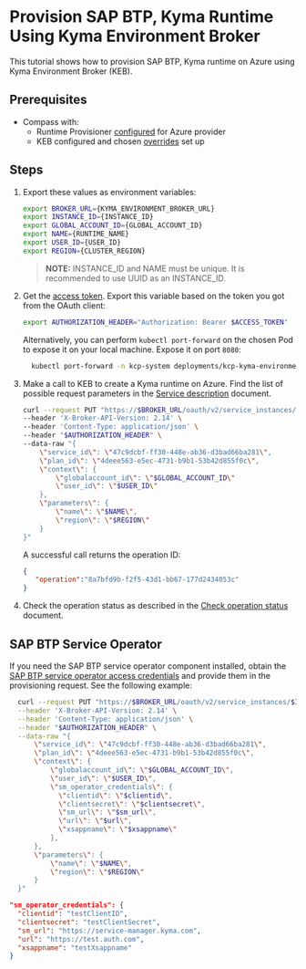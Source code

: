 # Provision SAP BTP, Kyma Runtime Using Kyma Environment Broker

This tutorial shows how to provision SAP BTP, Kyma runtime on Azure using Kyma Environment Broker (KEB).

## Prerequisites

- Compass with:
  * Runtime Provisioner [configured](https://github.com/kyma-project/control-plane/blob/main/docs/provisioner/08-02-provisioning-gardener.md) for Azure provider
  * KEB configured and chosen [overrides](https://kyma-project.io/#/04-operation-guides/operations/03-change-kyma-config-values) set up

## Steps

1. Export these values as environment variables:

   ```bash
   export BROKER_URL={KYMA_ENVIRONMENT_BROKER_URL}
   export INSTANCE_ID={INSTANCE_ID}
   export GLOBAL_ACCOUNT_ID={GLOBAL_ACCOUNT_ID}
   export NAME={RUNTIME_NAME}
   export USER_ID={USER_ID}
   export REGION={CLUSTER_REGION}
   ```

   > **NOTE:** INSTANCE_ID and NAME must be unique. It is recommended to use UUID as an INSTANCE_ID.

2. Get the [access token](../contributor/01-10-authorization.md#get-the-access-token). Export this variable based on the token you got from the OAuth client:

   ```bash
   export AUTHORIZATION_HEADER="Authorization: Bearer $ACCESS_TOKEN"
   ```  

     Alternatively, you can perform `kubectl port-forward` on the chosen Pod to expose it on your local machine. Expose it on port `8080`:  

   ```bash
     kubectl port-forward -n kcp-system deployments/kcp-kyma-environment-broker 8080
   ```

3. Make a call to KEB to create a Kyma runtime on Azure. Find the list of possible request parameters in the [Service description](03-10-service-description.md) document.

   ```bash
   curl --request PUT "https://$BROKER_URL/oauth/v2/service_instances/$INSTANCE_ID?accepts_incomplete=true" \
   --header 'X-Broker-API-Version: 2.14' \
   --header 'Content-Type: application/json' \
   --header "$AUTHORIZATION_HEADER" \
   --data-raw "{
       \"service_id\": \"47c9dcbf-ff30-448e-ab36-d3bad66ba281\",
       \"plan_id\": \"4deee563-e5ec-4731-b9b1-53b42d855f0c\",
       \"context\": {
           \"globalaccount_id\": \"$GLOBAL_ACCOUNT_ID\"
           \"user_id\": \"$USER_ID\"
       },
       \"parameters\": {
           \"name\": \"$NAME\",
           \"region\": \"$REGION\"
       }
   }"
   ```

   A successful call returns the operation ID:

    ```json
   {
       "operation":"8a7bfd9b-f2f5-43d1-bb67-177d2434053c"
   }
   ```  

4. Check the operation status as described in the [Check operation status](05-30-operation-status.md) document.

## SAP BTP Service Operator

If you need the SAP BTP service operator component installed, obtain the [SAP BTP service operator access credentials](https://github.com/SAP/sap-btp-service-operator/blob/v0.2.5/README.md#setup) and provide them in the provisioning request. See the following example:
 ```bash
   curl --request PUT "https://$BROKER_URL/oauth/v2/service_instances/$INSTANCE_ID?accepts_incomplete=true" \
   --header 'X-Broker-API-Version: 2.14' \
   --header 'Content-Type: application/json' \
   --header "$AUTHORIZATION_HEADER" \
   --data-raw "{
       \"service_id\": \"47c9dcbf-ff30-448e-ab36-d3bad66ba281\",
       \"plan_id\": \"4deee563-e5ec-4731-b9b1-53b42d855f0c\",
       \"context\": {
           \"globalaccount_id\": \"$GLOBAL_ACCOUNT_ID\",
           \"user_id\": \"$USER_ID\",
           \"sm_operator_credentials\": {
             \"clientid\": \"$clientid\",
             \"clientsecret\": \"$clientsecret\",
             \"sm_url\": \"$sm_url\",
             \"url\": \"$url\",
             \"xsappname\": \"$xsappname\"
		   },
       },
       \"parameters\": {
           \"name\": \"$NAME\",
           \"region\": \"$REGION\"
       }
   }"
   ```

```json
"sm_operator_credentials": {
  "clientid": "testClientID",
  "clientsecret": "testClientSecret",
  "sm_url": "https://service-manager.kyma.com",
  "url": "https://test.auth.com",
  "xsappname": "testXsappname"
}
``` 
